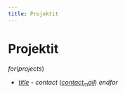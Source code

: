 ```yaml
---
title: Projektit
---
```


# Projektit

$for(projects)$
- <a href="$url$">$title$</a> - $contact$ (<a href="mailto:$contact_mail$">$contact_mail$</a>)
$endfor$
